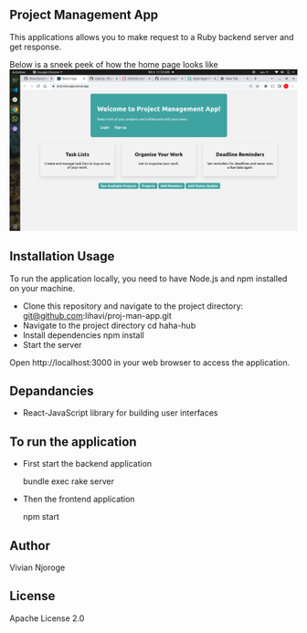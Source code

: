 ##  Project Management App
This applications allows you to make request to a Ruby backend server and get response.

Below is a sneek peek of how the home page looks like
<img src="images/Screenshot from 2023-03-06 23-53-09.png" alt="Screenshot taken on 2023-03-09 9">

## Installation Usage
To run the application locally, you need to have Node.js and npm installed on your machine. 

 * Clone this repository and navigate to the project directory:
 git@github.com:lihavi/proj-man-app.git
 * Navigate to the project directory
 cd haha-hub
 * Install dependencies
 npm install
 * Start the server

 Open http://localhost:3000 in your web browser to access the application.

 ## Depandancies
  * React-JavaScript library for building user interfaces

## To run the application
 * First start the backend application

   bundle exec rake server

 * Then the frontend application
 
   npm start  

 ## Author
 Vivian Njoroge

 ## License
 Apache License 2.0


 


